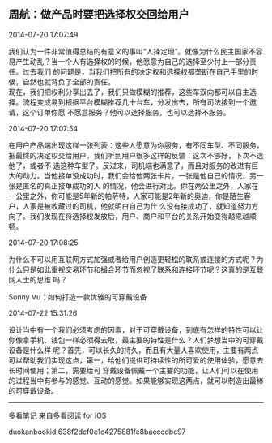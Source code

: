 ## 周航：做产品时要把选择权交回给用户  

2014-07-20 17:07:49

我们认为一件非常值得总结的有意义的事叫“人择定理”。就像为什么民主国家不容易产生动乱？当一个人有选择权的时候，他愿意为自己的选择至少付上一部分责任。过去我们
的问题是，当我们把所有的决定权和选择权都垄断在自己手里的时候，自然也就背负了全部的责任。  
现在，我们把权利分享出去了，我们只做模糊的推荐，这些车双向都可以自主选择。流程变成易到根据平台模糊推荐几十台车，分发出去，所有司法接到一个邀请，这个订单你愿
不愿意服务？他可以选择服务，也可以选择不服务。

2014-07-20 17:07:54

在用户产品端出现这样一张列表：这些人愿意为你服务，有不同车型、不同服务，把最终的决定权交给用户。我们听到用户很多这样的反馈：这次不够好，下次不选他了，或者不
选这种车型了。反过来，司机端也满意了，而且对服务的改进有巨大的动力。当他接单没成功时，我们会给他两张卡片，一张是他自己的情况，另一张是匿名的真正接单成功的人
的情况，他会进行对比。你在两公里之外，人家在一公里之外，你可能是5年新的帕萨特，人家可能是2年新的奥迪，你是陌生客户，人家是被收藏过的司机，他就明白自己为什
么没有接成功了，就知道努力方向了。我们发现在将选择权发放后，用户、商户和平台的关系开始变得越来越顺畅。

2014-07-20 17:08:25

为什么不可以用互联网方式加强或者给用户创造更轻松的联系或连接的方式呢？为什么只是如此重视交易环节和撮合环节而忽视了联系和连接环节呢？这真的是互联网人士的思维
吗？

Sonny Vu：如何打造一款优雅的可穿戴设备

2014-07-22 15:31:26

设计当中有一个我们必须考虑的因素，对于可穿戴设备，到底有怎样的特性可以让你像拿手机、钱包一样必须得去取，最主要的特性是什么？人们梦想当中的可穿戴设备是什么样
呢？首先，可以长久的持久，而且有大量人喜欢使用，主要有两点可以帮助我们实现这点，第一，给他们提供可持续性的所可爱的使用体验，愿意去长时间使用；第二，需要给可
穿戴设备佩戴一个主要的功能，让人们可以在使用的过程当中有参与的感觉、互动的感觉。如果能够实现这两点，就可以制造出最棒的可穿戴设备。

* * *

多看笔记 来自多看阅读 for iOS

duokanbookid:638f2dcf0e1c4275881fe8baeccdbc97

